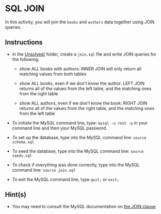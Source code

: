 # SQL JOIN

In this activity, you will join the `books` and `authors` data together using JOIN queries.

## Instructions 

* In the [Unsolved/](Unsolved/) folder, create a `join.sql` file and write JOIN queries for the following: 

    * show ALL books with authors: INNER JOIN will only return all matching values from both tables

    * show ALL books, even if we don't know the author: LEFT JOIN returns all of the values from the left table, and the matching ones from the right table

    * show ALL authors, even if we don't know the book: RIGHT JOIN returns all of the values from the right table, and the matching ones from the left table

* To initiate the MySQL command line, type: `mysql -u root -p` in your command line and then your MySQL password.

* To set up the database, type into the MySQL command line: `source schema.sql`

* To seed the database, type into the MySQL command line: `source seeds.sql`

* To check if everything was done correctly, type into the MySQL command line: `source join.sql`

* To exit the MySQL command line, type `quit;` or `exit;`

## Hint(s)

* You may need to consult the MySQL documentation on [the JOIN clause](https://dev.mysql.com/doc/refman/5.7/en/join.html)